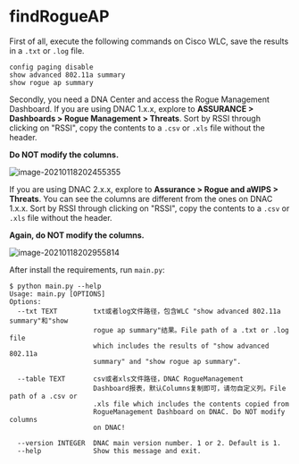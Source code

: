# findRogueAP

First of all, execute the following commands on Cisco WLC, save the results in a `.txt` or `.log` file.

```
config paging disable
show advanced 802.11a summary
show rogue ap summary
```



Secondly, you need a DNA Center and access the Rogue Management Dashboard. If you are using DNAC 1.x.x, explore to **ASSURANCE > Dashboards > Rogue Management > Threats**. Sort by RSSI through clicking on "RSSI", copy the contents to a `.csv` or `.xls` file without the header. 

**Do NOT modify the columns.** 

![image-20210118202455355](https://tva1.sinaimg.cn/large/008eGmZEgy1gms4baqoktj329y0u07mc.jpg)



If you are using DNAC 2.x.x, explore to **Assurance > Rogue and aWIPS > Threats**. You can see the columns are different from the ones on DNAC 1.x.x. Sort by RSSI through clicking on "RSSI", copy the contents to a `.csv` or `.xls` file without the header. 

**Again, do NOT modify the columns.** 

![image-20210118202955814](https://tva1.sinaimg.cn/large/008eGmZEgy1gms4gfcwaxj32a10u0k53.jpg)



After install the requirements, run `main.py`:

```
$ python main.py --help                                                                                                                                   
Usage: main.py [OPTIONS]
Options:
  --txt TEXT         txt或者log文件路径，包含WLC "show advanced 802.11a summary"和"show
                     rogue ap summary"结果。File path of a .txt or .log file
                     which includes the results of "show advanced 802.11a
                     summary" and "show rogue ap summary".

  --table TEXT       csv或者xls文件路径，DNAC RogueManagement
                     Dashboard报表，默认Columns复制即可，请勿自定义列。File path of a .csv or
                     .xls file which includes the contents copied from
                     RogueManagement Dashboard on DNAC. Do NOT modify columns
                     on DNAC!

  --version INTEGER  DNAC main version number. 1 or 2. Default is 1.
  --help             Show this message and exit.

```



